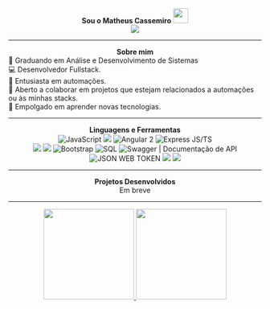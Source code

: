 
<div align=center>
  <b>Sou o Matheus Cassemiro</b> <img src="https://raw.githubusercontent.com/MartinHeinz/MartinHeinz/master/wave.gif" width="30px">
  <div>
    <a href="https://www.linkedin.com/in/matheus-cassemiro-127441261/"> <img loading="lazy" src="https://img.shields.io/badge/linkedin-%230077B5.svg?style=for-the-badge&logo=linkedin&logoColor=white" /></a>
  </div>
          
</div>
<hr>
<div align=center>
    <b>Sobre mim</b>
    
<div align=left>
    <div>
      🔭 Graduando em Análise e Desenvolvimento de Sistemas
    </div>
    <div>
      💻 Desenvolvedor Fullstack.
    </div>
    <div>    
      🤖 Entusiasta em automações.
    </div>
    <div>
      🤝 Aberto a colaborar em projetos que estejam relacionados a automações ou às minhas stacks.
    </div>
    <div>
      🌟 Empolgado em aprender novas tecnologias.
    </div>
</div>
</div>
<hr>
<div align=center>
    <b align=center>Linguagens e Ferramentas</b>
        <div>
        <div>
        <img title="JavaScript" loading="lazy" src="https://img.shields.io/badge/javascript-%23323330.svg?style=for-the-badge&logo=javascript&logoColor=%23F7DF1E"/> 
        <img title"TypeScript" loading="lazy" src="https://img.shields.io/badge/typescript-%23007ACC.svg?style=for-the-badge&logo=typescript&logoColor=white"/>    
        <img title="Angular 2" loading="lazy" src="https://img.shields.io/badge/angular-%23DD0031.svg?style=for-the-badge&logo=angular&logoColor=white"/>
        <img title="Express JS/TS" loading="lazy" src="https://img.shields.io/badge/express.js-%23404d59.svg?style=for-the-badge&logo=express&logoColor=%2361DAFB"/>  
        </div>
        <img src="https://img.shields.io/badge/html5-%23E34F26.svg?style=for-the-badge&logo=html5&logoColor=white" />
        <img src="https://img.shields.io/badge/css3-%231572B6.svg?style=for-the-badge&logo=css3&logoColor=white" />
        <img title="Bootstrap" src="https://img.shields.io/badge/bootstrap-%238511FA.svg?style=for-the-badge&logo=bootstrap&logoColor=white" />
        <img title="SQL" loading="lazy" src="https://img.shields.io/badge/mysql-4479A1.svg?style=for-the-badge&logo=mysql&logoColor=white"/>   
        <img title="Swagger | Documentação de API" loading="lazy" src="https://img.shields.io/badge/-Swagger-%23Clojure?style=for-the-badge&logo=swagger&logoColor=white"/>
        <img title="JSON WEB TOKEN" src="https://img.shields.io/badge/JWT-black?style=for-the-badge&logo=JSON%20web%20tokens" />
        <img src="https://img.shields.io/badge/node.js-6DA55F?style=for-the-badge&logo=node.js&logoColor=white" />
        <img src="https://img.shields.io/badge/zod-%233068b7.svg?style=for-the-badge&logo=zod&logoColor=white" />
        </div>
<div>
  <hr>
<div align=center>
<b align=center>Projetos Desenvolvidos</b>
<div>
  Em breve
</div>
<div>
<hr>
<a href="https://github.com/matheuscassemiro1">
<img loading="lazy" height="180em" src="https://github-readme-stats.vercel.app/api/top-langs/?username=matheuscassemiro1&layout=compact&langs_count=10"/>
<img loading="lazy" height="180em" src="https://github-readme-stats.vercel.app/api?username=matheuscassemiro1&show_icons=true&include_all_commits=true&count_private=true"/>
</div>

          
          
